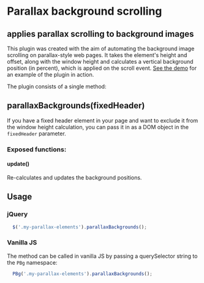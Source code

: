 # Parallax background scrolling
## applies parallax scrolling to background images
This plugin was created with the aim of automating the background image scrolling on parallax-style web pages. It takes the element's height and offset, along with the window height and calculates a vertical background position (in percent), which is applied on the scroll event. [See the demo](https://github.com/EdamL/parallax-background-scrolling/tree/master/demo) for an example of the plugin in action.

The plugin consists of a single method:

## parallaxBackgrounds(fixedHeader)

If you have a fixed header element in your page and want to exclude it from the window height calculation, you can pass it in as a DOM object in the `fixedHeader` parameter.

### Exposed functions:
#### update()
Re-calculates and updates the background positions.

## Usage

### jQuery
```js
  $('.my-parallax-elements').parallaxBackgrounds();
```

### Vanilla JS

The method can be called in vanilla JS by passing a querySelector string to the `PBg` namespace:

```js
  PBg('.my-parallax-elements').parallaxBackgrounds();
```
